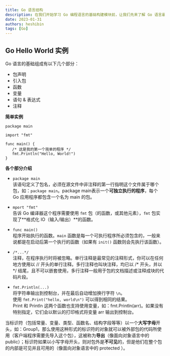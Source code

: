 ```yaml
---
title: Go 语言结构
description: 在我们开始学习 Go 编程语言的基础构建模块前，让我们先来了解 Go 语言最简单程序的结构。
date: 2023-01-31
authors: heshibin
tags: [Go]
---
```


## Go Hello World 实例

Go 语言的基础组成有以下几个部分：  
  - 包声明
  - 引入包
  - 函数
  - 变量
  - 语句 & 表达式
  - 注释

**简单实例**
```
package main

import "fmt"

func main() {
   /* 这是我的第一个简单的程序 */
   fmt.Println("Hello, World!")
}
```

**各个部分介绍**

- `package main`  
该语句定义了包名，必须在源文件中非注释的第一行指明这个文件属于哪个包，如：`package main`。package main表示一个**可独立执行的程序**，每个 Go 应用程序都包含一个名为 main 的包。

- `mport "fmt"`      
告诉 Go 编译器这个程序需要使用 `fmt` 包（的函数，或其他元素），`fmt` 包实现了**格式化 IO（输入/输出）**的函数。

- `func main()`  
程序开始执行的函数。`main` 函数是每一个可执行程序所必须包含的，一般来说都是在启动后第一个执行的函数（如果有 `init()` 函数则会先执行该函数）。

- `/*...*/`  
注释，在程序执行时将被忽略。单行注释是最常见的注释形式，你可以在任何地方使用以 // 开头的单行注释。多行注释也叫块注释，均已以 /* 开头，并以 */ 结尾，且不可以嵌套使用，多行注释一般用于包的文档描述或注释成块的代码片段。

- `fmt.Println(...) `  
将字符串输出到控制台，并在最后自动增加换行字符 `\n`。    
使用 `fmt.Print("hello, world\n")` 可以得到相同的结果。  
Print 和 Println 这两个函数也支持使用变量，如：fmt.Println(arr)。如果没有特别指定，它们会以默认的打印格式将变量 arr 输出到控制台。  

当标识符（包括常量、变量、类型、函数名、结构字段等等）以一个**大写字母**开头，如：Group1，那么使用这种形式的标识符的对象就可以被外部包的代码所使用（客户端程序需要先导入这个包），这被称为**导出**（像面向对象语言中的 public）；标识符如果以小写字母开头，则对包外是**不可见**的，但是他们在整个包的内部是可见并且可用的（像面向对象语言中的 protected ）。